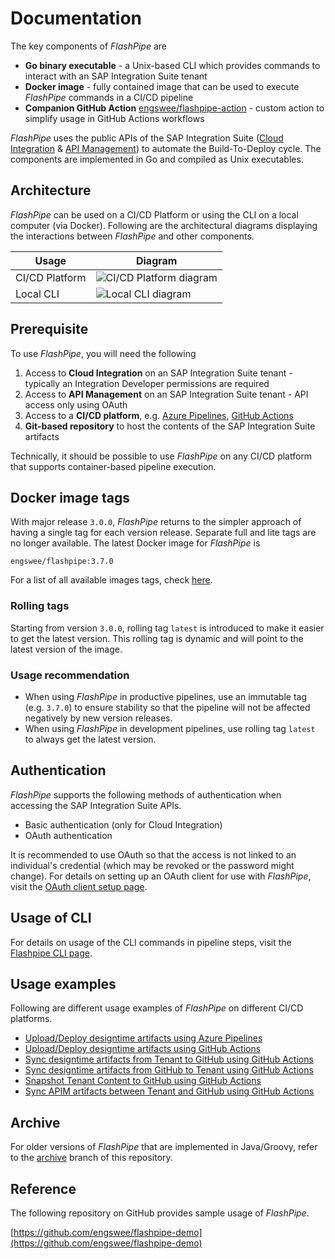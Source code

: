 # Documentation
The key components of _FlashPipe_ are
- **Go binary executable** - a Unix-based CLI which provides commands to interact with an SAP Integration Suite tenant
- **Docker image** - fully contained image that can be used to execute _FlashPipe_ commands in a CI/CD pipeline
- **Companion GitHub Action** [engswee/flashpipe-action](https://github.com/engswee/flashpipe-action) - custom action to simplify usage in GitHub Actions workflows

_FlashPipe_ uses the public APIs of the SAP Integration Suite ([Cloud Integration](https://api.sap.com/package/CloudIntegrationAPI/odata) & [API Management](https://api.sap.com/package/APIMgmt/odata)) to automate the Build-To-Deploy cycle. The components are implemented in Go and compiled as Unix executables.

## Architecture
_FlashPipe_ can be used on a CI/CD Platform or using the CLI on a local computer (via Docker). Following are the architectural diagrams displaying the interactions between _FlashPipe_ and other components.

| Usage          | Diagram                                                                     |
|----------------|-----------------------------------------------------------------------------|
| CI/CD Platform | ![CI/CD Platform diagram](images/architecture/flashpipe-github-actions.gif) |
| Local CLI      | ![Local CLI diagram](images/architecture/flashpipe-local-cli.gif)           |

## Prerequisite
To use _FlashPipe_, you will need the following
1. Access to **Cloud Integration** on an SAP Integration Suite tenant - typically an Integration Developer permissions are required
2. Access to **API Management** on an SAP Integration Suite tenant - API access only using OAuth
3. Access to a **CI/CD platform**, e.g. [Azure Pipelines](https://azure.microsoft.com/en-us/services/devops/pipelines/), [GitHub Actions](https://github.com/features/actions)
4. **Git-based repository** to host the contents of the SAP Integration Suite artifacts

Technically, it should be possible to use _FlashPipe_ on any CI/CD platform that supports container-based pipeline execution.

## Docker image tags
With major release `3.0.0`, _FlashPipe_ returns to the simpler approach of having a single tag for each version release. Separate full and lite tags are no longer available.
The latest Docker image for _FlashPipe_ is

  `engswee/flashpipe:3.7.0`

For a list of all available images tags, check [here](https://hub.docker.com/r/engswee/flashpipe/tags).

### Rolling tags
Starting from version `3.0.0`, rolling tag `latest` is introduced to make it easier to get the latest version. This rolling tag is dynamic and will point to the latest version of the image.

### Usage recommendation
- When using _FlashPipe_ in productive pipelines, use an immutable tag (e.g. `3.7.0`) to ensure stability so that the pipeline will not be affected negatively by new version releases.
- When using _FlashPipe_ in development pipelines, use rolling tag `latest` to always get the latest version.

## Authentication
_FlashPipe_ supports the following methods of authentication when accessing the SAP Integration Suite APIs.
- Basic authentication (only for Cloud Integration)
- OAuth authentication

It is recommended to use OAuth so that the access is not linked to an individual's credential (which may be revoked or the password might change). For details on setting up an OAuth client for use with _FlashPipe_, visit the [OAuth client setup page](oauth_client.md).

## Usage of CLI
For details on usage of the CLI commands in pipeline steps, visit the [Flashpipe CLI page](flashpipe-cli.md).

## Usage examples
Following are different usage examples of _FlashPipe_ on different CI/CD platforms.
- [Upload/Deploy designtime artifacts using Azure Pipelines](azure-pipelines-upload.md)
- [Upload/Deploy designtime artifacts using GitHub Actions](github-actions-upload.md)
- [Sync designtime artifacts from Tenant to GitHub using GitHub Actions](github-actions-sync-to-git.md)
- [Sync designtime artifacts from GitHub to Tenant using GitHub Actions](github-actions-sync-to-tenant.md)
- [Snapshot Tenant Content to GitHub using GitHub Actions](github-actions-snapshot.md)
- [Sync APIM artifacts between Tenant and GitHub using GitHub Actions](github-actions-sync-apim.md)

## Archive
For older versions of _FlashPipe_ that are implemented in Java/Groovy, refer to the [archive](https://github.com/engswee/flashpipe/tree/archive) branch of this repository.

## Reference
The following repository on GitHub provides sample usage of _FlashPipe_.

[https://github.com/engswee/flashpipe-demo](https://github.com/engswee/flashpipe-demo)
